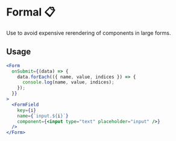 # Formal 📋

Use to avoid expensive rerendering of components in large forms.

## Usage

```jsx
<Form
  onSubmit={(data) => {
    data.forEach(({ name, value, indices }) => {
      console.log(name, value, indices);
    });
  }}
>
  <FormField
    key={i}
    name={`input.${i}`}
    component={<input type="text" placeholder="input" />}
  />
</Form>
```

